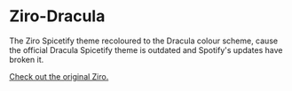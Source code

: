 # Ziro-Dracula
The Ziro Spicetify theme recoloured to the Dracula colour scheme, cause the official Dracula Spicetify theme is outdated and Spotify's updates have broken it.

[Check out the original Ziro.](https://github.com/spicetify/spicetify-themes/tree/master/Ziro)
